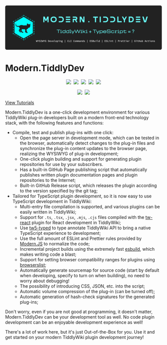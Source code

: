 ![](src/doc/banner.png)

# Modern.TiddlyDev

<center>

[![](https://img.shields.io/github/stars/tiddly-gittly/Modern.TiddlyDev?style=for-the-badge&color=red)](https://github.com/tiddly-gittly/Modern.TiddlyDev)&nbsp;&nbsp;[![](https://img.shields.io/github/forks/tiddly-gittly/Modern.TiddlyDev?style=for-the-badge)](https://github.com/tiddly-gittly/Modern.TiddlyDev)&nbsp;&nbsp;[![](https://img.shields.io/github/issues/tiddly-gittly/Modern.TiddlyDev?style=for-the-badge)](https://github.com/tiddly-gittly/Modern.TiddlyDev)&nbsp;&nbsp;[![](https://img.shields.io/github/watchers/tiddly-gittly/Modern.TiddlyDev?style=for-the-badge&color=blueviolet)](https://github.com/tiddly-gittly/Modern.TiddlyDev)&nbsp;&nbsp;[![](https://img.shields.io/github/license/tiddly-gittly/Modern.TiddlyDev?style=for-the-badge&label=Licence)](https://github.com/tiddly-gittly/Modern.TiddlyDev)

[![](https://img.shields.io/badge/加入-太微_中文社区-blue?style=for-the-badge)](https://github.com/tiddly-gittly)&nbsp;&nbsp;[![](https://img.shields.io/github/followers/Gk0Wk?style=for-the-badge&label=Gk0Wk&color=critical)](https://github.com/Gk0Wk)

</center>

[View Tutorials](https://tiddly-gittly.github.io/Modern.TiddlyDev/)

Modern.TiddlyDev is a one-click development environment for various TiddlyWiki plug-in developers built on a modern front-end technology stack, with the following features and functions:

* Compile, test and publish plug-ins with one click:
  * Open the page server in development mode, which can be tested in the browser, automatically detect changes to the plug-in files and synchronize the plug-in content updates to the browser page, realizing the WYSIWYG of plug-in development;
  * One-click plugin building and support for generating plugin repositories for use by your subscribers.
  * Has a built-in GitHub Page publishing script that automatically publishes written plugin documentation pages and plugin repositories to the Internet;
  * Built-in GitHub Release script, which releases the plugin according to the version specified by the git tag;
* Tailored for TypeScript plugin development, so it is now easy to use TypeScript development in TiddlyWiki:
  * Multi-entry file compilation is supported, and various plugins can be easily written in TiddlyWiki;
  * Support for `.ts`, `.tsx`, `.jsx`, `.mjs`, `.cjs` files compiled with the [tw-react](https://github.com/tiddly-gittly/tw-react) plugin for React development in TiddlyWiki;
  * Use [tw5-typed](https://github.com/tiddly-gittly/TW5-Typed) to type annotate TiddlyWiki API to bring a native TypeScript experience to development;
  * Use the full amount of ESLint and Prettier rules provided by [Modern.JS](https://modernjs.dev/) to normalize the code;
  * Incremental project builds using the extremely fast [esbuild](https://esbuild.github.io/), which makes writing code a blast;
  * Support for setting browser compatibility ranges for plugins using [browserslist](https://browsersl.ist/);
  * Automatically generate sourcemap for source code (start by default when developing, specify to turn on when building), no need to worry about debugging!
  * The possibility of introducing CSS, JSON, etc. into the script;
  * Automatic volume compression of the plug-in (can be turned off);
  * Automatic generation of hash-check signatures for the generated plug-ins;

Don't worry, even if you are not good at programming, it doesn't matter, Modern.TiddlyDev can be your development tool as well. No code plugin development can be an enjoyable development experience as well!

There's a lot of work here, but it's just Out-of-the-Box for you. Use it and get started on your modern TiddlyWiki plugin development journey!
